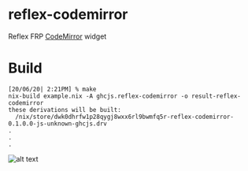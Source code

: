 # reflex-codemirror
Reflex FRP [CodeMirror] widget

# Build
~~~ shell
[20/06/20| 2:21PM] % make
nix-build example.nix -A ghcjs.reflex-codemirror -o result-reflex-codemirror
these derivations will be built:
  /nix/store/dwk0dhrfw1p28qygj8wxx6rl9bwmfq5r-reflex-codemirror-0.1.0.0-js-unknown-ghcjs.drv
.
.
.
~~~
![alt text][codemirror_gif]

[CodeMirror]: https://codemirror.net/
[codemirror_gif]: https://media.giphy.com/media/H1MMpzOlyb2kne4M7i/giphy.gif
